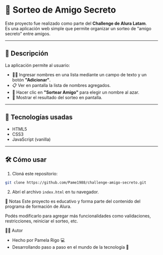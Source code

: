 # 🎁 Sorteo de Amigo Secreto

Este proyecto fue realizado como parte del **Challenge de Alura Latam**.  
Es una aplicación web simple que permite organizar un sorteo de “amigo secreto” entre amigos.

---

## 🧾 Descripción

La aplicación permite al usuario:

- 🧍‍♂️ Ingresar nombres en una lista mediante un campo de texto y un botón **"Adicionar"**.
- 📋 Ver en pantalla la lista de nombres agregados.
- 🎲 Hacer clic en **"Sortear Amigo"** para elegir un nombre al azar.
- 🎉 Mostrar el resultado del sorteo en pantalla.

---

## 🚀 Tecnologías usadas

- HTML5
- CSS3
- JavaScript (vanilla)

---

## 🛠️ Cómo usar

1. Cloná este repositorio:

```bash
git clone https://github.com/Pame1988/challenge-amigo-secreto.git
```

2. Abrí el archivo `index.html` en tu navegador.


📌 Notas
Este proyecto es educativo y forma parte del contenido del programa de formación de Alura.

Podés modificarlo para agregar más funcionalidades como validaciones, restricciones, reiniciar el sorteo, etc.

🙋‍♀️ Autor
- Hecho por Pamela Rigo 💻
- Desarrollando paso a paso en el mundo de la tecnología 🌱
